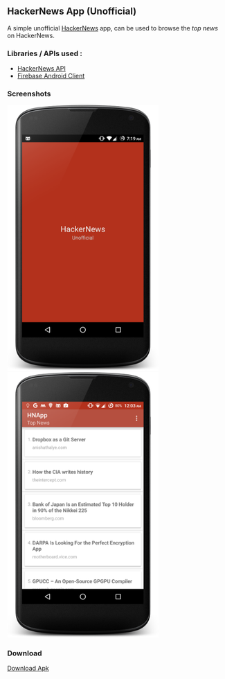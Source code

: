 ## HackerNews App (Unofficial)

A simple unofficial [HackerNews](http://news.ycombinator.com) app, can be used to browse the _top news_ on HackerNews.

### Libraries / APIs used :

* [HackerNews API](https://github.com/HackerNews/API)
* [Firebase Android Client](https://www.firebase.com/docs/android/)

### Screenshots

<img src="screenshot2.png" width="350"/>
<img src="screenshot1.png" width="350"/>

### Download
[Download Apk](https://github.com/shahzar/HNApp/raw/master/HNApp_v0.1.apk)

